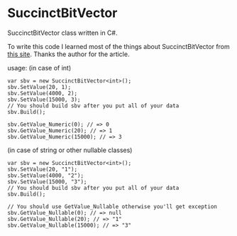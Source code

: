 SuccinctBitVector
=================

SuccinctBitVector class written in C#.

To write this code I learned most of the things about SuccinctBitVector from [this site](http://d.hatena.ne.jp/echizen_tm/20110811/1313083180). Thanks the author for the article.

usage:
(in case of int)
```
var sbv = new SuccinctBitVector<int>();
sbv.SetValue(20, 1);
sbv.SetValue(4000, 2);
sbv.SetValue(15000, 3);
// You should build sbv after you put all of your data
sbv.Build();

sbv.GetValue_Numeric(0); // => 0
sbv.GetValue_Numeric(20); // => 1
sbv.GetValue_Numeric(15000); // => 3
```
(in case of string or other nullable classes)
```
var sbv = new SuccinctBitVector<int>();
sbv.SetValue(20, "1");
sbv.SetValue(4000, "2");
sbv.SetValue(15000, "3");
// You should build sbv after you put all of your data
sbv.Build();

// You should use GetValue_Nullable otherwise you'll get exception
sbv.GetValue_Nullable(0); // => null
sbv.GetValue_Nullable(20); // => "1"
sbv.GetValue_Nullable(15000); // => "3"
```

